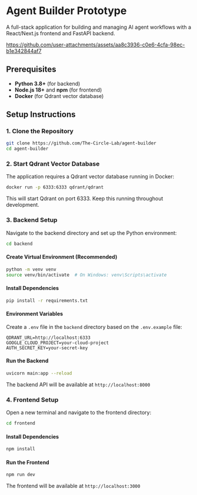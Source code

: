 # Agent Builder Prototype

A full-stack application for building and managing AI agent workflows with a React/Next.js frontend and FastAPI backend.

https://github.com/user-attachments/assets/aa8c3936-c0e6-4cfa-98ec-b1e342844af7

## Prerequisites

- **Python 3.8+** (for backend)
- **Node.js 18+** and **npm** (for frontend)
- **Docker** (for Qdrant vector database)

## Setup Instructions

### 1. Clone the Repository

```bash
git clone https://github.com/The-Circle-Lab/agent-builder
cd agent-builder
```

### 2. Start Qdrant Vector Database

The application requires a Qdrant vector database running in Docker:

```bash
docker run -p 6333:6333 qdrant/qdrant
```

This will start Qdrant on port 6333. Keep this running throughout development.

### 3. Backend Setup

Navigate to the backend directory and set up the Python environment:

```bash
cd backend
```

#### Create Virtual Environment (Recommended)

```bash
python -m venv venv
source venv/bin/activate  # On Windows: venv\Scripts\activate
```

#### Install Dependencies

```bash
pip install -r requirements.txt
```

#### Environment Variables

Create a `.env` file in the `backend` directory based on the `.env.example` file:

```env
QDRANT_URL=http://localhost:6333
GOOGLE_CLOUD_PROJECT=your-cloud-project
AUTH_SECRET_KEY=your-secret-key
```

#### Run the Backend

```bash
uvicorn main:app --reload  
```

The backend API will be available at `http://localhost:8000`

### 4. Frontend Setup

Open a new terminal and navigate to the frontend directory:

```bash
cd frontend
```

#### Install Dependencies

```bash
npm install
```

#### Run the Frontend

```bash
npm run dev
```

The frontend will be available at `http://localhost:3000`
